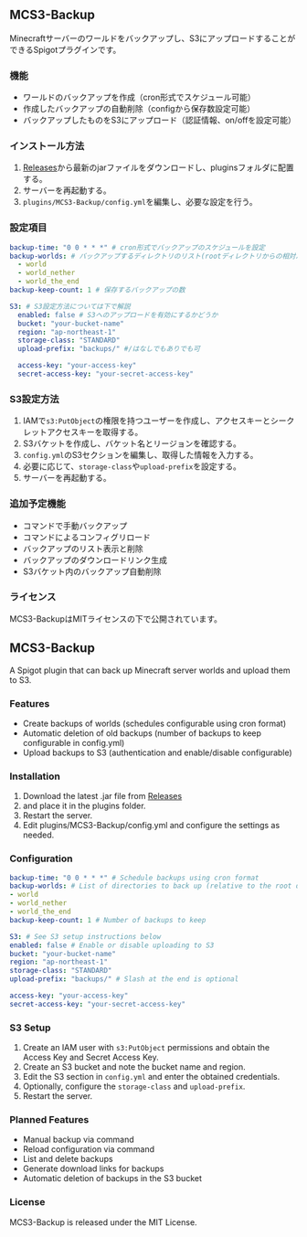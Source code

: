 ## MCS3-Backup
Minecraftサーバーのワールドをバックアップし、S3にアップロードすることができるSpigotプラグインです。

### 機能
- ワールドのバックアップを作成（cron形式でスケジュール可能）
- 作成したバックアップの自動削除（configから保存数設定可能）
- バックアップしたものをS3にアップロード（認証情報、on/offを設定可能）

### インストール方法
1. [Releases](https://github.con/Kohxax/MCS3-Backup/releases)から最新のjarファイルをダウンロードし、pluginsフォルダに配置する。
2. サーバーを再起動する。
3. `plugins/MCS3-Backup/config.yml`を編集し、必要な設定を行う。

### 設定項目
```yaml
backup-time: "0 0 * * *" # cron形式でバックアップのスケジュールを設定
backup-worlds: # バックアップするディレクトリのリスト(rootディレクトリからの相対パス)
  - world
  - world_nether
  - world_the_end
backup-keep-count: 1 # 保存するバックアップの数

S3: # S3設定方法については下で解説
  enabled: false # S3へのアップロードを有効にするかどうか
  bucket: "your-bucket-name" 
  region: "ap-northeast-1"
  storage-class: "STANDARD"
  upload-prefix: "backups/" #/はなしでもありでも可

  access-key: "your-access-key"
  secret-access-key: "your-secret-access-key"
```

### S3設定方法
1. IAMで`s3:PutObject`の権限を持つユーザーを作成し、アクセスキーとシークレットアクセスキーを取得する。
2. S3バケットを作成し、バケット名とリージョンを確認する。
3. `config.yml`のS3セクションを編集し、取得した情報を入力する。
4. 必要に応じて、`storage-class`や`upload-prefix`を設定する。
5. サーバーを再起動する。

### 追加予定機能
- コマンドで手動バックアップ
- コマンドによるコンフィグリロード
- バックアップのリスト表示と削除
- バックアップのダウンロードリンク生成
- S3バケット内のバックアップ自動削除

### ライセンス
MCS3-BackupはMITライセンスの下で公開されています。

## MCS3-Backup

A Spigot plugin that can back up Minecraft server worlds and upload them to S3.

### Features
- Create backups of worlds (schedules configurable using cron format)
- Automatic deletion of old backups (number of backups to keep configurable in config.yml)
- Upload backups to S3 (authentication and enable/disable configurable)

### Installation
1. Download the latest .jar file from [Releases](https://github.con/Kohxax/MCS3-Backup/releases)
2. and place it in the plugins folder.
3. Restart the server. 
4. Edit plugins/MCS3-Backup/config.yml and configure the settings as needed.

### Configuration
```yaml
backup-time: "0 0 * * *" # Schedule backups using cron format
backup-worlds: # List of directories to back up (relative to the root directory)
- world
- world_nether
- world_the_end
backup-keep-count: 1 # Number of backups to keep

S3: # See S3 setup instructions below
enabled: false # Enable or disable uploading to S3
bucket: "your-bucket-name"
region: "ap-northeast-1"
storage-class: "STANDARD"
upload-prefix: "backups/" # Slash at the end is optional

access-key: "your-access-key"
secret-access-key: "your-secret-access-key"
```

### S3 Setup
1. Create an IAM user with `s3:PutObject` permissions and obtain the Access Key and Secret Access Key.
2. Create an S3 bucket and note the bucket name and region.
3. Edit the S3 section in `config.yml` and enter the obtained credentials.
4. Optionally, configure the `storage-class` and `upload-prefix`.
5. Restart the server.

### Planned Features
- Manual backup via command
- Reload configuration via command
- List and delete backups
- Generate download links for backups
- Automatic deletion of backups in the S3 bucket

### License
MCS3-Backup is released under the MIT License.